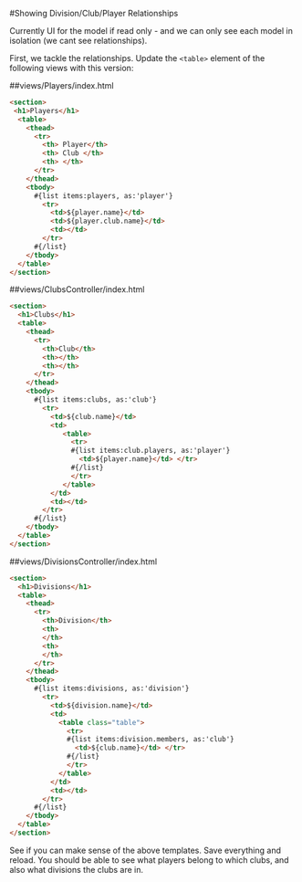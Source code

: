 #Showing Division/Club/Player Relationships

Currently UI for the model if read only - and we can only see each model in isolation (we cant see relationships).

First, we tackle the relationships. Update the `<table>` element of the following views with this version:

##views/Players/index.html

~~~html
<section>        
 <h1>Players</h1>
  <table>
    <thead>
      <tr>
        <th> Player</th>
        <th> Club </th>
        <th> </th>
      </tr>
    </thead>
    <tbody>
      #{list items:players, as:'player'}
        <tr>
          <td>${player.name}</td>
          <td>${player.club.name}</td>
          <td></td>
        </tr>
      #{/list}
    </tbody>
  </table>
</section>
~~~

##views/ClubsController/index.html

~~~html
<section>        
  <h1>Clubs</h1>
  <table>
    <thead>
      <tr>
        <th>Club</th>
        <th></th>
        <th></th>
      </tr>
    </thead>
    <tbody>
      #{list items:clubs, as:'club'}
        <tr>
          <td>${club.name}</td>
          <td>
             <table>
               <tr>
               #{list items:club.players, as:'player'}
                 <td>${player.name}</td> </tr>
               #{/list}
               </tr>
             </table>         
          </td>
          <td></td>
        </tr>
      #{/list}
    </tbody>
  </table>
</section>
~~~

##views/DivisionsController/index.html

~~~html
<section>        
  <h1>Divisions</h1>
  <table>
    <thead>
      <tr>
        <th>Division</th>
        <th>
        </th>
        <th>
        </th>
      </tr>
    </thead>
    <tbody>
      #{list items:divisions, as:'division'}
        <tr>
          <td>${division.name}</td>
          <td>
            <table class="table">
              <tr>
              #{list items:division.members, as:'club'}
                <td>${club.name}</td> </tr>
              #{/list}
              </tr>
            </table>
          </td>
          <td></td>
        </tr>
      #{/list}
    </tbody>
  </table>
</section>
~~~

See if you can make sense of the above templates. Save everything and reload. You should be able to see what players belong to which clubs, and also what divisions the clubs are in.

